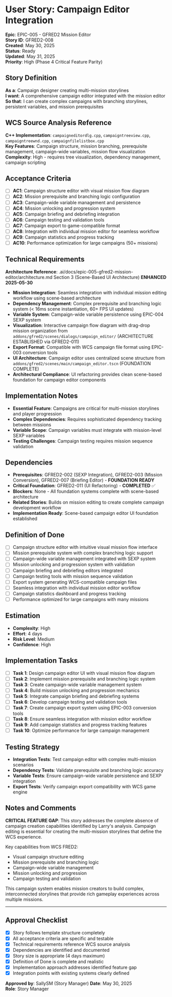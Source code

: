 # User Story: Campaign Editor Integration

**Epic**: EPIC-005 - GFRED2 Mission Editor  
**Story ID**: GFRED2-008  
**Created**: May 30, 2025  
**Status**: Ready  
**Updated**: May 31, 2025  
**Priority**: High (Phase 4 Critical Feature Parity)

## Story Definition
**As a**: Campaign designer creating multi-mission storylines  
**I want**: A comprehensive campaign editor integrated with the mission editor  
**So that**: I can create complex campaigns with branching storylines, persistent variables, and mission prerequisites

## WCS Source Analysis Reference
**C++ Implementation**: `campaigneditordlg.cpp`, `campaigntreeview.cpp`, `campaigntreewnd.cpp`, `campaignfilelistbox.cpp`  
**Key Features**: Campaign structure, mission branching, prerequisite management, campaign-wide variables, mission flow visualization  
**Complexity**: High - requires tree visualization, dependency management, campaign scripting

## Acceptance Criteria
- [ ] **AC1**: Campaign structure editor with visual mission flow diagram
- [ ] **AC2**: Mission prerequisite and branching logic configuration
- [ ] **AC3**: Campaign-wide variable management and persistence
- [ ] **AC4**: Mission unlocking and progression system
- [ ] **AC5**: Campaign briefing and debriefing integration
- [ ] **AC6**: Campaign testing and validation tools
- [ ] **AC7**: Campaign export to game-compatible format
- [ ] **AC8**: Integration with individual mission editor for seamless workflow
- [ ] **AC9**: Campaign statistics and progress tracking
- [ ] **AC10**: Performance optimization for large campaigns (50+ missions)

## Technical Requirements
**Architecture Reference**: .ai/docs/epic-005-gfred2-mission-editor/architecture.md Section 3 (Scene-Based UI Architecture) **ENHANCED 2025-05-30**

- **Mission Integration**: Seamless integration with individual mission editing workflow using scene-based architecture
- **Dependency Management**: Complex prerequisite and branching logic system (< 16ms scene instantiation, 60+ FPS UI updates)
- **Variable System**: Campaign-wide variable persistence using EPIC-004 SEXP system
- **Visualization**: Interactive campaign flow diagram with drag-drop mission organization from `addons/gfred2/scenes/dialogs/campaign_editor/` (ARCHITECTURE ESTABLISHED via GFRED2-011)
- **Export Format**: Compatible with WCS campaign file format using EPIC-003 conversion tools
- **UI Architecture**: Campaign editor uses centralized scene structure from `addons/gfred2/scenes/main/campaign_editor.tscn` (FOUNDATION COMPLETE)
- **Architectural Compliance**: UI refactoring provides clean scene-based foundation for campaign editor components

## Implementation Notes
- **Essential Feature**: Campaigns are critical for multi-mission storylines and player progression
- **Complex Dependencies**: Requires sophisticated dependency tracking between missions
- **Variable Scope**: Campaign variables must integrate with mission-level SEXP variables
- **Testing Challenges**: Campaign testing requires mission sequence validation

## Dependencies
- **Prerequisites**: GFRED2-002 (SEXP Integration), GFRED2-003 (Mission Conversion), GFRED2-007 (Briefing Editor) - **FOUNDATION READY**  
- **Critical Foundation**: GFRED2-011 (UI Refactoring) - **COMPLETED** ✅  
- **Blockers**: None - All foundation systems complete with scene-based architecture  
- **Related Stories**: Builds on mission editing to create complete campaign development workflow  
- **Implementation Ready**: Scene-based campaign editor UI foundation established

## Definition of Done
- [ ] Campaign structure editor with intuitive visual mission flow interface
- [ ] Mission prerequisite system with complex branching logic support
- [ ] Campaign-wide variable management integrated with SEXP system
- [ ] Mission unlocking and progression system with validation
- [ ] Campaign briefing and debriefing editors integrated
- [ ] Campaign testing tools with mission sequence validation
- [ ] Export system generating WCS-compatible campaign files
- [ ] Seamless integration with individual mission editor workflow
- [ ] Campaign statistics dashboard and progress tracking
- [ ] Performance optimized for large campaigns with many missions

## Estimation
- **Complexity**: High
- **Effort**: 4 days
- **Risk Level**: Medium
- **Confidence**: High

## Implementation Tasks
- [ ] **Task 1**: Design campaign editor UI with visual mission flow diagram
- [ ] **Task 2**: Implement mission prerequisite and branching logic system
- [ ] **Task 3**: Create campaign-wide variable management system
- [ ] **Task 4**: Build mission unlocking and progression mechanics
- [ ] **Task 5**: Integrate campaign briefing and debriefing systems
- [ ] **Task 6**: Develop campaign testing and validation tools
- [ ] **Task 7**: Create campaign export system using EPIC-003 conversion tools
- [ ] **Task 8**: Ensure seamless integration with mission editor workflow
- [ ] **Task 9**: Add campaign statistics and progress tracking features
- [ ] **Task 10**: Optimize performance for large campaign management

## Testing Strategy
- **Integration Tests**: Test campaign editor with complex multi-mission scenarios
- **Dependency Tests**: Validate prerequisite and branching logic accuracy
- **Variable Tests**: Ensure campaign-wide variable persistence and SEXP integration
- **Export Tests**: Verify campaign export compatibility with WCS game engine

## Notes and Comments
**CRITICAL FEATURE GAP**: This story addresses the complete absence of campaign creation capabilities identified by Larry's analysis. Campaign editing is essential for creating the multi-mission storylines that define the WCS experience.

Key capabilities from WCS FRED2:
- Visual campaign structure editing
- Mission prerequisite and branching logic
- Campaign-wide variable management
- Mission unlocking and progression
- Campaign testing and validation

This campaign system enables mission creators to build complex, interconnected storylines that provide rich gameplay experiences across multiple missions.

---

## Approval Checklist
- [x] Story follows template structure completely
- [x] All acceptance criteria are specific and testable
- [x] Technical requirements reference WCS source analysis
- [x] Dependencies are identified and documented
- [x] Story size is appropriate (4 days maximum)
- [x] Definition of Done is complete and realistic
- [x] Implementation approach addresses identified feature gap
- [x] Integration points with existing systems clearly defined

**Approved by**: SallySM (Story Manager) **Date**: May 30, 2025  
**Role**: Story Manager